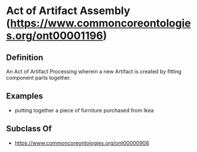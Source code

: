 # Act of Artifact Assembly (https://www.commoncoreontologies.org/ont00001196)

## Definition
An Act of Artifact Processing wherein a new Artifact is created by fitting component parts together.

## Examples
- putting together a piece of furniture purchased from Ikea

## Subclass Of
- https://www.commoncoreontologies.org/ont00000908

